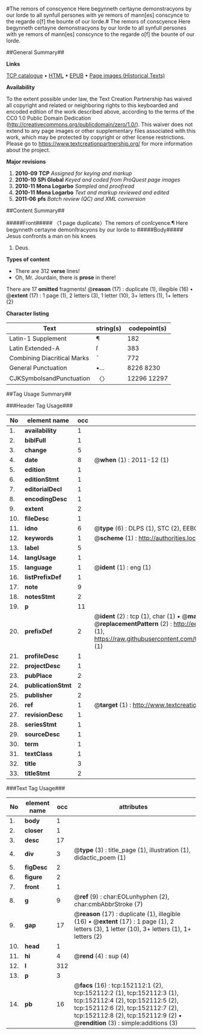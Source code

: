 #The remors of conscyence Here begynneth certayne demonstracyons by our lorde to all synfull persones with ye remors of mann[es] conscynce to the regarde o[f] the bounte of our lorde.#
The remors of conscyence Here begynneth certayne demonstracyons by our lorde to all synfull persones with ye remors of mann[es] conscynce to the regarde o[f] the bounte of our lorde.

##General Summary##

**Links**

[TCP catalogue](http://www.ota.ox.ac.uk/tcp/)  • 
[HTML](http://tei.it.ox.ac.uk/tcp/Texts-HTML/free/A73/A73066.html)  • 
[EPUB](http://tei.it.ox.ac.uk/tcp/Texts-EPUB/free/A73/A73066.epub) • 
[Page images (Historical Texts)](https://historicaltexts.jisc.ac.uk/eebo-99898722e)

**Availability**

To the extent possible under law, the Text Creation Partnership has waived all copyright and related or neighboring rights to this keyboarded and encoded edition of the work described above, according to the terms of the CC0 1.0 Public Domain Dedication (http://creativecommons.org/publicdomain/zero/1.0/). This waiver does not extend to any page images or other supplementary files associated with this work, which may be protected by copyright or other license restrictions. Please go to https://www.textcreationpartnership.org/ for more information about the project.

**Major revisions**

1. __2010-09__ __TCP__ *Assigned for keying and markup*
1. __2010-10__ __SPi Global__ *Keyed and coded from ProQuest page images*
1. __2010-11__ __Mona Logarbo__ *Sampled and proofread*
1. __2010-11__ __Mona Logarbo__ *Text and markup reviewed and edited*
1. __2011-06__ __pfs__ *Batch review (QC) and XML conversion*

##Content Summary##

#####Front#####
〈1 page duplicate〉The remors of conſcyence.¶ Here begynneth certayne demonſtracyons by our lorde to 
#####Body#####
Jesus confronts a man on his knees
1. Deus.

**Types of content**

  * There are 312 **verse** lines!
  * Oh, Mr. Jourdain, there is **prose** in there!

There are 17 **omitted** fragments! 
 @__reason__ (17) : duplicate (1), illegible (16)  •  @__extent__ (17) : 1 page (1), 2 letters (3), 1 letter (10), 3+ letters (1), 1+ letters (2)

**Character listing**


|Text|string(s)|codepoint(s)|
|---|---|---|
|Latin-1 Supplement|¶|182|
|Latin Extended-A|ſ|383|
|Combining             Diacritical Marks|̄|772|
|General Punctuation|•…|8226 8230|
|CJKSymbolsandPunctuation|〈〉|12296 12297|

##Tag Usage Summary##

###Header Tag Usage###

|No|element name|occ|attributes|
|---|---|---|---|
|1.|__availability__|1||
|2.|__biblFull__|1||
|3.|__change__|5||
|4.|__date__|8| @__when__ (1) : 2011-12 (1)|
|5.|__edition__|1||
|6.|__editionStmt__|1||
|7.|__editorialDecl__|1||
|8.|__encodingDesc__|1||
|9.|__extent__|2||
|10.|__fileDesc__|1||
|11.|__idno__|6| @__type__ (6) : DLPS (1), STC (2), EEBO-CITATION (1), PROQUEST (1), VID (1)|
|12.|__keywords__|1| @__scheme__ (1) : http://authorities.loc.gov/ (1)|
|13.|__label__|5||
|14.|__langUsage__|1||
|15.|__language__|1| @__ident__ (1) : eng (1)|
|16.|__listPrefixDef__|1||
|17.|__note__|9||
|18.|__notesStmt__|2||
|19.|__p__|11||
|20.|__prefixDef__|2| @__ident__ (2) : tcp (1), char (1)  •  @__matchPattern__ (2) : ([0-9\-]+):([0-9IVX]+) (1), (.+) (1)  •  @__replacementPattern__ (2) : http://eebo.chadwyck.com/downloadtiff?vid=$1&page=$2 (1), https://raw.githubusercontent.com/textcreationpartnership/Texts/master/tcpchars.xml#$1 (1)|
|21.|__profileDesc__|1||
|22.|__projectDesc__|1||
|23.|__pubPlace__|2||
|24.|__publicationStmt__|2||
|25.|__publisher__|2||
|26.|__ref__|1| @__target__ (1) : http://www.textcreationpartnership.org/docs/. (1)|
|27.|__revisionDesc__|1||
|28.|__seriesStmt__|1||
|29.|__sourceDesc__|1||
|30.|__term__|1||
|31.|__textClass__|1||
|32.|__title__|3||
|33.|__titleStmt__|2||


###Text Tag Usage###

|No|element name|occ|attributes|
|---|---|---|---|
|1.|__body__|1||
|2.|__closer__|1||
|3.|__desc__|17||
|4.|__div__|3| @__type__ (3) : title_page (1), illustration (1), didactic_poem (1)|
|5.|__figDesc__|2||
|6.|__figure__|2||
|7.|__front__|1||
|8.|__g__|9| @__ref__ (9) : char:EOLunhyphen (2), char:cmbAbbrStroke (7)|
|9.|__gap__|17| @__reason__ (17) : duplicate (1), illegible (16)  •  @__extent__ (17) : 1 page (1), 2 letters (3), 1 letter (10), 3+ letters (1), 1+ letters (2)|
|10.|__head__|1||
|11.|__hi__|4| @__rend__ (4) : sup (4)|
|12.|__l__|312||
|13.|__p__|3||
|14.|__pb__|16| @__facs__ (16) : tcp:152112:1 (2), tcp:152112:2 (1), tcp:152112:3 (1), tcp:152112:4 (2), tcp:152112:5 (2), tcp:152112:6 (2), tcp:152112:7 (2), tcp:152112:8 (2), tcp:152112:9 (2)  •  @__rendition__ (3) : simple:additions (3)|
